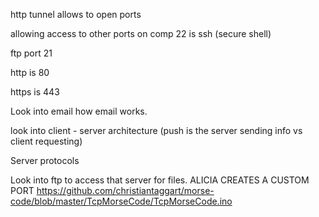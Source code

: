 http tunnel allows to open ports

allowing access to other ports on comp 22 is ssh (secure shell)

ftp port 21

http is 80

https is 443

Look into email how email works.


look into client - server architecture
(push is the server sending info vs client requesting)


Server protocols


Look into ftp to access that server for files.
ALICIA CREATES A CUSTOM PORT
https://github.com/christiantaggart/morse-code/blob/master/TcpMorseCode/TcpMorseCode.ino
